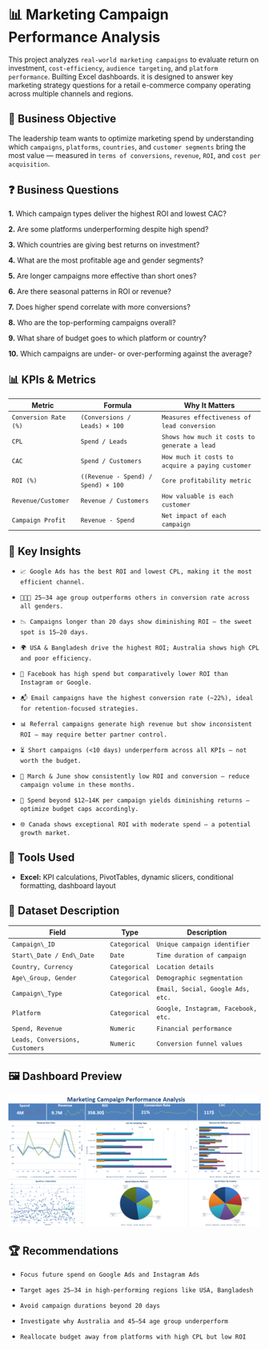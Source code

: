 # 📊 Marketing Campaign Performance Analysis
This project analyzes `real-world marketing campaigns` to evaluate return on investment, `cost-efficiency`, `audience targeting`, and `platform performance`. Builting Excel dashboards. it is designed to answer key marketing strategy questions for a retail e-commerce company operating across multiple channels and regions.

## 📌 Business Objective
The leadership team wants to optimize marketing spend by understanding which `campaigns`, `platforms`, `countries`, and `customer segments` bring the most value — measured in `terms of conversions`, `revenue`, `ROI`, and `cost per acquisition`.

## ❓ Business Questions

**1.** Which campaign types deliver the highest ROI and lowest CAC?

**2.** Are some platforms underperforming despite high spend?	

**3.** Which countries are giving best returns on investment?

**4.** What are the most profitable age and gender segments?

**5.** Are longer campaigns more effective than short ones?	

**6.** Are there seasonal patterns in ROI or revenue?	

**7.** Does higher spend correlate with more conversions?

**8.** Who are the top-performing campaigns overall?	

**9.** What share of budget goes to which platform or country?	

**10.** Which campaigns are under- or over-performing against the average?	

## 📊 KPIs & Metrics
| Metric                  | Formula                          | Why It Matters                                 |
| ----------------------- | --------------------------------- | ---------------------------------------------- |
| `Conversion Rate (%)` | `(Conversions / Leads) × 100`       | `Measures effectiveness of lead conversion`      |
| `CPL `                | `Spend / Leads`                     | `Shows how much it costs to generate a lead`     |
| `CAC`                 | `Spend / Customers`                 | `How much it costs to acquire a paying customer` |
| `ROI (%) `            | `((Revenue - Spend) / Spend) × 100` | `Core profitability metric`                      |
| `Revenue/Customer`   | `Revenue / Customers`               | `How valuable is each customer`                  |
| `Campaign Profit`     | `Revenue - Spend`                   | `Net impact of each campaign`                    |

## 🧠 Key Insights

- `📈 Google Ads has the best ROI and lowest CPL, making it the most efficient channel.`


- `🧑‍🤝‍🧑 25–34 age group outperforms others in conversion rate across all genders.`


- `📉 Campaigns longer than 20 days show diminishing ROI — the sweet spot is 15–20 days.`

- `🌍 USA & Bangladesh drive the highest ROI; Australia shows high CPL and poor efficiency.`

- `💸 Facebook has high spend but comparatively lower ROI than Instagram or Google.`

- `📬 Email campaigns have the highest conversion rate (~22%), ideal for retention-focused strategies.`

- `📊 Referral campaigns generate high revenue but show inconsistent ROI — may require better partner control.`

- `⏳ Short campaigns (<10 days) underperform across all KPIs — not worth the budget.`

- `📌 March & June show consistently low ROI and conversion — reduce campaign volume in these months.`

- `🎯 Spend beyond $12–14K per campaign yields diminishing returns — optimize budget caps accordingly.`

- `🌐 Canada shows exceptional ROI with moderate spend — a potential growth market.`

## 🧰 Tools Used

- **Excel:** KPI calculations, PivotTables, dynamic slicers, conditional formatting, dashboard layout

## 📂 Dataset Description

| Field                         | Type        | Description                       |
| ----------------------------- | ----------- | --------------------------------- |
| `Campaign\_ID`                  | `Categorical` | `Unique campaign identifier`        |
| `Start\_Date / End\_Date`       | `Date`        | `Time duration of campaign`         |
| `Country, Currency`             | `Categorical` | `Location details`                  |
| `Age\_Group, Gender`            | `Categorical` | `Demographic segmentation`          |
| `Campaign\_Type`                | `Categorical` | `Email, Social, Google Ads, etc.`   |
| `Platform`                      | `Categorical` | `Google, Instagram, Facebook, etc.` |
| `Spend, Revenue`                | `Numeric`     | `Financial performance`             |
| `Leads, Conversions, Customers` | `Numeric`     | `Conversion funnel values`          |

## 🖼 Dashboard Preview

![Alt Text](Dashboard.png)

## 🏆 Recommendations

- `Focus future spend on Google Ads and Instagram Ads`

- `Target ages 25–34 in high-performing regions like USA, Bangladesh`

- `Avoid campaign durations beyond 20 days`

- `Investigate why Australia and 45–54 age group underperform`

- `Reallocate budget away from platforms with high CPL but low ROI`
